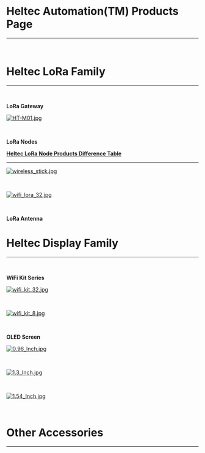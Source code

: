 # Heltec Automation(TM) Products Page

***
&nbsp;

# Heltec LoRa Family
***
&nbsp;

**LoRa Gateway**

[![HT-M01.jpg](http://www.heltec.cn/wp-content/uploads/2018/05/1.jpg)](en/products/lora/lora_gateway/ht-m01/ht-m01)

&nbsp;

**LoRa Nodes**

 **[Heltec LoRa Node Products Difference Table](en\products\lora\lora_node\heltec_lora_node_list_eu.md)** 

***

[![wireless_stick.jpg](http://www.heltec.cn/wp-content/uploads/2018/12/SAM_0445_800x800.jpg)](en/products/lora/lora_node/wireless_stick/wireless_stick)

&nbsp;

[![wifi_lora_32.jpg](http://www.heltec.cn/wp-content/uploads/2018/09/%E8%8A%AF%E7%89%87%E5%AE%9A%E7%A8%BF_01-2.png)](en/products/lora/lora_node/wifi_lora_32/wifi_lora_32)

&nbsp;

**LoRa Antenna**


# Heltec Display Family
***
&nbsp;

**WiFi Kit Series**

[![wifi_kit_32.jpg](http://www.heltec.cn/wp-content/uploads/2017/10/8.jpg)](en/products/heltec_display/wifi_kit_series/wifi_kit_32/wifi_kit_32)

&nbsp;

[![wifi_kit_8.jpg](http://www.heltec.cn/wp-content/uploads/2017/10/123-1024x678.png)](en/products/heltec_display/wifi_kit_series/wifi_kit_8/wifi_kit_8)
	
&nbsp;

**OLED Screen**

[![0.96_Inch.jpg](http://www.heltec.cn/wp-content/uploads/2017/10/0.96inch-IIC-oled-module-yellow-blue.jpg)](en/products/heltec_display/oled_screen/0.96_inch/0.96_inch)

&nbsp;

[![1.3_Inch.jpg](http://www.heltec.cn/wp-content/uploads/2017/11/IIC%E8%93%9D%E8%89%B21.3.jpg)](en/products/heltec_display/oled_screen/1.3_inch/1.3_inch)

&nbsp;

[![1.54_Inch.jpg](http://www.heltec.cn/wp-content/uploads/2017/11/IIC%E8%93%9D%E8%89%B21.3.jpg)](en/products/heltec_display/oled_screen/1.54_inch/1.54_inch)

&nbsp;

# Other Accessories
***
&nbsp;


<!-- GitHub Buttons -->

<script async defer src="https://buttons.github.io/buttons.js"></script>